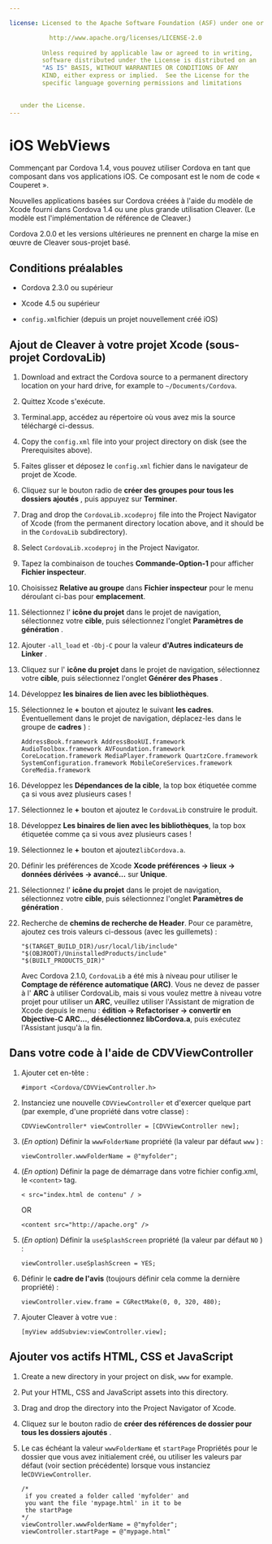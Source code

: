 ```yaml
---

license: Licensed to the Apache Software Foundation (ASF) under one or more contributor license agreements. See the NOTICE file distributed with this work for additional information regarding copyright ownership. The ASF licenses this file to you under the Apache License, Version 2.0 (the "License"); you may not use this file except in compliance with the License. You may obtain a copy of the License at

           http://www.apache.org/licenses/LICENSE-2.0
    
         Unless required by applicable law or agreed to in writing,
         software distributed under the License is distributed on an
         "AS IS" BASIS, WITHOUT WARRANTIES OR CONDITIONS OF ANY
         KIND, either express or implied.  See the License for the
         specific language governing permissions and limitations
    

   under the License.
---
```


# iOS WebViews

Commençant par Cordova 1.4, vous pouvez utiliser Cordova en tant que composant dans vos applications iOS. Ce composant est le nom de code « Couperet ».

Nouvelles applications basées sur Cordova créées à l'aide du modèle de Xcode fourni dans Cordova 1.4 ou une plus grande utilisation Cleaver. (Le modèle est l'implémentation de référence de Cleaver.)

Cordova 2.0.0 et les versions ultérieures ne prennent en charge la mise en œuvre de Cleaver sous-projet basé.

## Conditions préalables

*   Cordova 2.3.0 ou supérieur

*   Xcode 4.5 ou supérieur

*   `config.xml`fichier (depuis un projet nouvellement créé iOS)

## Ajout de Cleaver à votre projet Xcode (sous-projet CordovaLib)

1.  Download and extract the Cordova source to a permanent directory location on your hard drive, for example to `~/Documents/Cordova`.

2.  Quittez Xcode s'exécute.

3.  Terminal.app, accédez au répertoire où vous avez mis la source téléchargé ci-dessus.

4.  Copy the `config.xml` file into your project directory on disk (see the Prerequisites above).

5.  Faites glisser et déposez le `config.xml` fichier dans le navigateur de projet de Xcode.

6.  Cliquez sur le bouton radio de **créer des groupes pour tous les dossiers ajoutés** , puis appuyez sur **Terminer**.

7.  Drag and drop the `CordovaLib.xcodeproj` file into the Project Navigator of Xcode (from the permanent directory location above, and it should be in the `CordovaLib` subdirectory).

8.  Select `CordovaLib.xcodeproj` in the Project Navigator.

9.  Tapez la combinaison de touches **Commande-Option-1** pour afficher **Fichier inspecteur**.

10. Choisissez **Relative au groupe** dans **Fichier inspecteur** pour le menu déroulant ci-bas pour **emplacement**.

11. Sélectionnez l' **icône du projet** dans le projet de navigation, sélectionnez votre **cible**, puis sélectionnez l'onglet **Paramètres de génération** .

12. Ajouter `-all_load` et `-Obj-C` pour la valeur **d'Autres indicateurs de Linker** .

13. Cliquez sur l' **icône du projet** dans le projet de navigation, sélectionnez votre **cible**, puis sélectionnez l'onglet **Générer des Phases** .

14. Développez **les binaires de lien avec les bibliothèques**.

15. Sélectionnez le **+** bouton et ajoutez le suivant **les cadres**. Éventuellement dans le projet de navigation, déplacez-les dans le groupe de **cadres** ) :
    
        AddressBook.framework AddressBookUI.framework AudioToolbox.framework AVFoundation.framework CoreLocation.framework MediaPlayer.framework QuartzCore.framework SystemConfiguration.framework MobileCoreServices.framework CoreMedia.framework
        

16. Développez les **Dépendances de la cible**, la top box étiquetée comme ça si vous avez plusieurs cases !

17. Sélectionnez le **+** bouton et ajoutez le `CordovaLib` construire le produit.

18. Développez **Les binaires de lien avec les bibliothèques**, la top box étiquetée comme ça si vous avez plusieurs cases !

19. Sélectionnez le **+** bouton et ajoutez`libCordova.a`.

20. Définir les préférences de Xcode **Xcode préférences → lieux → données dérivées → avancé...** sur **Unique**.

21. Sélectionnez l' **icône du projet** dans le projet de navigation, sélectionnez votre **cible**, puis sélectionnez l'onglet **Paramètres de génération** .

22. Recherche de **chemins de recherche de Header**. Pour ce paramètre, ajoutez ces trois valeurs ci-dessous (avec les guillemets) :
    
        "$(TARGET_BUILD_DIR)/usr/local/lib/include"        
        "$(OBJROOT)/UninstalledProducts/include"
        "$(BUILT_PRODUCTS_DIR)"
        
    
    Avec Cordova 2.1.0, `CordovaLib` a été mis à niveau pour utiliser le **Comptage de référence automatique (ARC)**. Vous ne devez de passer à l' **ARC** à utiliser CordovaLib, mais si vous voulez mettre à niveau votre projet pour utiliser un **ARC**, veuillez utiliser l'Assistant de migration de Xcode depuis le menu : **édition → Refactoriser → convertir en Objective-C ARC...**, **désélectionnez libCordova.a**, puis exécutez l'Assistant jusqu'à la fin.

## Dans votre code à l'aide de CDVViewController

1.  Ajouter cet en-tête :
    
        #import <Cordova/CDVViewController.h>
        

2.  Instanciez une nouvelle `CDVViewController` et d'exercer quelque part (par exemple, d'une propriété dans votre classe) :
    
        CDVViewController* viewController = [CDVViewController new];
        

3.  (*En option*) Définir la `wwwFolderName` propriété (la valeur par défaut `www` ) :
    
        viewController.wwwFolderName = @"myfolder";
        

4.  (*En option*) Définir la page de démarrage dans votre fichier config.xml, le `<content>` tag.
    
        < src="index.html de contenu" / >
        
    
    OR
    
        <content src="http://apache.org" />
        

5.  (*En option*) Définir la `useSplashScreen` propriété (la valeur par défaut `NO` ) :
    
        viewController.useSplashScreen = YES;
        

6.  Définir le **cadre de l'avis** (toujours définir cela comme la dernière propriété) :
    
        viewController.view.frame = CGRectMake(0, 0, 320, 480);
        

7.  Ajouter Cleaver à votre vue :
    
        [myView addSubview:viewController.view];
        

## Ajouter vos actifs HTML, CSS et JavaScript

1.  Create a new directory in your project on disk, `www` for example.

2.  Put your HTML, CSS and JavaScript assets into this directory.

3.  Drag and drop the directory into the Project Navigator of Xcode.

4.  Cliquez sur le bouton radio de **créer des références de dossier pour tous les dossiers ajoutés** .

5.  Le cas échéant la valeur `wwwFolderName` et `startPage` Propriétés pour le dossier que vous avez initialement créé, ou utiliser les valeurs par défaut (voir section précédente) lorsque vous instanciez le`CDVViewController`.
    
        /*
         if you created a folder called 'myfolder' and
         you want the file 'mypage.html' in it to be
         the startPage
        */
        viewController.wwwFolderName = @"myfolder";
        viewController.startPage = @"mypage.html"